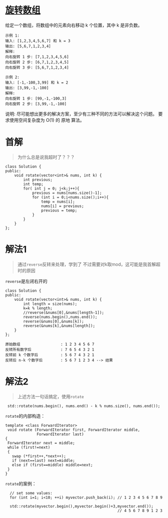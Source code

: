 # [旋转数组](https://leetcode-cn.com/problems/rotate-array/)
给定一个数组，将数组中的元素向右移动 k 个位置，其中 k 是非负数。
```
示例 1:
输入: [1,2,3,4,5,6,7] 和 k = 3
输出: [5,6,7,1,2,3,4]
解释:
向右旋转 1 步: [7,1,2,3,4,5,6]
向右旋转 2 步: [6,7,1,2,3,4,5]
向右旋转 3 步: [5,6,7,1,2,3,4]
```
```
示例 2:
输入: [-1,-100,3,99] 和 k = 2
输出: [3,99,-1,-100]
解释: 
向右旋转 1 步: [99,-1,-100,3]
向右旋转 2 步: [3,99,-1,-100]
```
说明:
尽可能想出更多的解决方案，至少有三种不同的方法可以解决这个问题。
要求使用空间复杂度为 O(1) 的 原地 算法。

# 首解
>为什么总是说我超时了？？？
```
class Solution {
public:
    void rotate(vector<int>& nums, int k) {
        int previous;
        int temp;
        for( int j = 0; j<k;j++){
            previous = nums[nums.size()-1];
            for (int i = 0;i<nums.size();i++){
                temp = nums[i];
                nums[i] = previous;
                previous = temp;
            }
        }
    }
};

```

# 解法1
>通过`reverse`反转来处理，学到了
不过需要对k取mod，这可能是我首解超时的原因

`reverse`是左闭右开的
```
class Solution {
public:
    void rotate(vector<int>& nums, int k) {
        int length = size(nums);
        k=k % length; 
        //reverse(&nums[0],&nums[length-1]);
        reverse(nums.begin(),nums.end());
        reverse(&nums[0],&nums[k]);
        reverse(&nums[k],&nums[length]);
    }
};

原始数组                  : 1 2 3 4 5 6 7
反转所有数字后             : 7 6 5 4 3 2 1
反转前 k 个数字后          : 5 6 7 4 3 2 1
反转后 n-k 个数字后        : 5 6 7 1 2 3 4 --> 结果

```

# 解法2
>上述方法一句话搞定，使用`rotate`
```
 std::rotate(nums.begin(), nums.end() - k % nums.size(), nums.end());
 ```
 
`rotate`的内部构造：
 ```
 template <class ForwardIterator>
  void rotate (ForwardIterator first, ForwardIterator middle,
               ForwardIterator last)
{
  ForwardIterator next = middle;
  while (first!=next)
  {
    swap (*first++,*next++);
    if (next==last) next=middle;
    else if (first==middle) middle=next;
  }
}
```
`rotate`的案例：
```
  // set some values:
  for (int i=1; i<10; ++i) myvector.push_back(i); // 1 2 3 4 5 6 7 8 9

  std::rotate(myvector.begin(),myvector.begin()+3,myvector.end());
                                                  // 4 5 6 7 8 9 1 2 3
   ```
   

